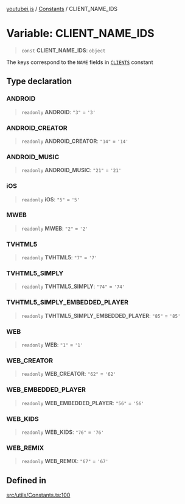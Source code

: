 [youtubei.js](../../../README.md) / [Constants](../README.md) / CLIENT\_NAME\_IDS

# Variable: CLIENT\_NAME\_IDS

> `const` **CLIENT\_NAME\_IDS**: `object`

The keys correspond to the `NAME` fields in [`CLIENTS`](CLIENTS.md) constant

## Type declaration

### ANDROID

> `readonly` **ANDROID**: `"3"` = `'3'`

### ANDROID\_CREATOR

> `readonly` **ANDROID\_CREATOR**: `"14"` = `'14'`

### ANDROID\_MUSIC

> `readonly` **ANDROID\_MUSIC**: `"21"` = `'21'`

### iOS

> `readonly` **iOS**: `"5"` = `'5'`

### MWEB

> `readonly` **MWEB**: `"2"` = `'2'`

### TVHTML5

> `readonly` **TVHTML5**: `"7"` = `'7'`

### TVHTML5\_SIMPLY

> `readonly` **TVHTML5\_SIMPLY**: `"74"` = `'74'`

### TVHTML5\_SIMPLY\_EMBEDDED\_PLAYER

> `readonly` **TVHTML5\_SIMPLY\_EMBEDDED\_PLAYER**: `"85"` = `'85'`

### WEB

> `readonly` **WEB**: `"1"` = `'1'`

### WEB\_CREATOR

> `readonly` **WEB\_CREATOR**: `"62"` = `'62'`

### WEB\_EMBEDDED\_PLAYER

> `readonly` **WEB\_EMBEDDED\_PLAYER**: `"56"` = `'56'`

### WEB\_KIDS

> `readonly` **WEB\_KIDS**: `"76"` = `'76'`

### WEB\_REMIX

> `readonly` **WEB\_REMIX**: `"67"` = `'67'`

## Defined in

[src/utils/Constants.ts:100](https://github.com/LuanRT/YouTube.js/blob/af92984523f90200a18314b94478a2697c9deab0/src/utils/Constants.ts#L100)
